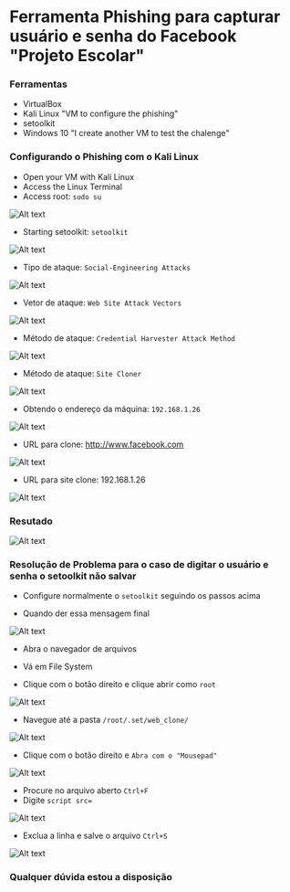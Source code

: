 # Ferramenta Phishing para capturar usuário e senha do Facebook "Projeto Escolar"

### Ferramentas

- VirtualBox
- Kali Linux "VM to configure the phishing"
- setoolkit
- Windows 10 "I create another VM to test the chalenge"

### Configurando o Phishing com o Kali Linux

- Open your VM with Kali Linux
- Access the Linux Terminal
- Access root: ``` sudo su ```

![Alt text](./01-rootaccess.png "Optional title")

- Starting setoolkit: ``` setoolkit ```

![Alt text](./02-Social-EngineeringAttacks.png "Optional title")

- Tipo de ataque: ``` Social-Engineering Attacks ```

![Alt text](./03-WebsiteAttackVectors.png "Optional title")

- Vetor de ataque: ``` Web Site Attack Vectors ```

![Alt text](./03-WebsiteAttackVectors.png "Optional title")

- Método de ataque: ```Credential Harvester Attack Method ```

![Alt text](./04-CredentialHavesterAttackMethod.png "Optional title")

- Método de ataque: ``` Site Cloner ```

![Alt text](./05-SiteCloner.png "Optional title")

- Obtendo o endereço da máquina: ``` 192.168.1.26 ```

![Alt text](.06-IPtoClone.png "Optional title")

- URL para clone: http://www.facebook.com

![Alt text](.07-SitetoClone.png "Optional title")

- URL para site clone: 192.168.1.26

![Alt text](.08-Cloneofsite.png "Optional title")

### Resutado

![Alt text](./09-Credentialshacked.png "Optional title")


### Resolução de Problema para o caso de digitar o usuário e senha o setoolkit não salvar

- Configure normalmente o ``` setoolkit ``` seguindo os passos acima

- Quando der essa mensagem final

![Alt text](./00-setoolkitConfigurado.JPG "Optional title")

- Abra o navegador de arquivos

- Vá em File System

- Clique com o botão direito e clique abrir como ``` root ```

![Alt text](./01-AbrirPastaroot.png "Optional title")

- Navegue até a pasta ``` /root/.set/web_clone/ ```

![Alt text](./02-NavegarAtéaPasta.png "Optional title")

- Clique com o botão direito e ``` Abra com o "Mousepad" ```

![Alt text](./03-AbrircomMousepad.png "Optional title")

- Procure no arquivo aberto ``` Ctrl+F ```
- Digite ``` script src= ```

![Alt text](./04-ProcurareExcluirLinha.png "Optional title")

- Exclua a linha e salve o arquivo ``` Ctrl+S ```

![Alt text](./04-Salvar.png "Optional title")

### Qualquer dúvida estou a disposição
